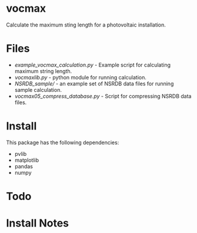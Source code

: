 # vocmax
Calculate the maximum sting length for a photovoltaic installation.



# Files
- *example_vocmax_calculation.py* - Example script for calculating maximum string length.
- *vocmaxlib.py* - python module for running calculation.
- *NSRDB_sample/* - an example set of NSRDB data files for running sample calculation.
- *vocmax05_compress_database.py* - Script for compressing NSRDB data files.

# Install

This package has the following dependencies:
- pvlib
- matplotlib
- pandas
- numpy

# Todo


# Install Notes

